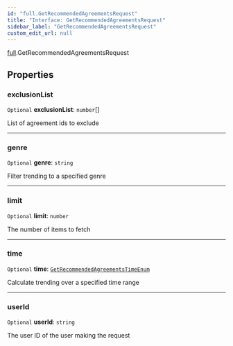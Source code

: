 ```yaml
---
id: "full.GetRecommendedAgreementsRequest"
title: "Interface: GetRecommendedAgreementsRequest"
sidebar_label: "GetRecommendedAgreementsRequest"
custom_edit_url: null
---
```


[full](../namespaces/full.md).GetRecommendedAgreementsRequest

## Properties

### exclusionList

 `Optional` **exclusionList**: `number`[]

List of agreement ids to exclude

___

### genre

 `Optional` **genre**: `string`

Filter trending to a specified genre

___

### limit

 `Optional` **limit**: `number`

The number of items to fetch

___

### time

 `Optional` **time**: [`GetRecommendedAgreementsTimeEnum`](../enums/full.GetRecommendedAgreementsTimeEnum.md)

Calculate trending over a specified time range

___

### userId

 `Optional` **userId**: `string`

The user ID of the user making the request
